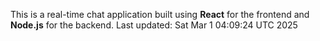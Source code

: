 This is a real-time chat application built using **React** for the frontend and **Node.js** for the backend.
Last updated: Sat Mar  1 04:09:24 UTC 2025
